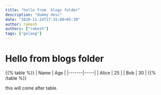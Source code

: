 ```yaml
---
title: "hello from  blogs folder"
description: "dummy desc"
date: "2020-11-24T17:35:00+05:30"
author: rakesh
authors: ["rakesh"]
tags: ["golang"]
---
```


# Hello from blogs folder
{{% table %}}
| Name  | Age |
|-------|-----|
| Alice | 25  |
| Bob   | 30  |
{{% /table %}}

 this will come after table.



